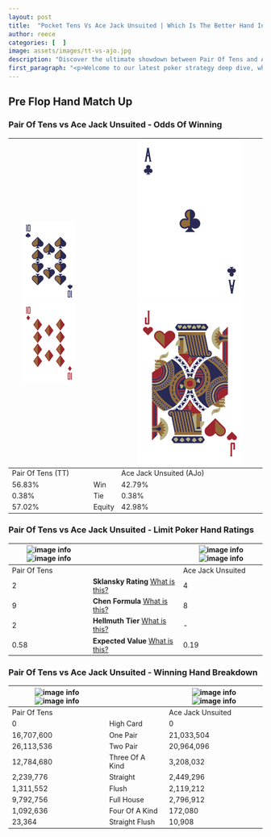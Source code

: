 ```yaml
---
layout: post
title:  "Pocket Tens Vs Ace Jack Unsuited | Which Is The Better Hand In Poker? A Complete Guide"
author: reece
categories: [  ]
image: assets/images/tt-vs-ajo.jpg
description: "Discover the ultimate showdown between Pair Of Tens and Ace Jack Unsuited in poker! Uncover the odds, strategies, and scenarios where one hand triumphs over the other. Get ready to up your poker game with this thrilling analysis."
first_paragraph: "<p>Welcome to our latest poker strategy deep dive, where we're pitting two distinct hands against each other in a high-stakes showdown: Pair Of Tens vs Ace Jack Unsuited.</p><p>In the dynamic world of poker, every decision counts, and knowing which hand holds the upper hand is key to your success at the table.</p><p>In this article, we'll dissect these two hands, explore the scenarios where one dominates the other, and equip you with the knowledge to make strategic choices that can tip the odds in your favor.</p><p>Get ready to unravel the intriguing dynamics of these poker hands and elevate your game to new heights.</p>"
---
```




[comment]: # (sp0)

## Pre Flop Hand Match Up

<div class="table hand-ratings" markdown="1"> 



### Pair Of Tens vs Ace Jack Unsuited - Odds Of Winning


    
| ![image info](assets/images/hand1/t.png) ![image info](assets/images/hand1/to.png) |  | ![image info](assets/images/hand2/a.png) ![image info](assets/images/hand2/jo.png) |
| -------- | -------- | -------- |
| Pair Of Tens (TT) |  | Ace Jack Unsuited (AJo) |
| 56.83% | Win | 42.79% |
| 0.38% | Tie | 0.38% |
| 57.02% | Equity | 42.98% |




[comment]: # (sp1)



### Pair Of Tens vs Ace Jack Unsuited - Limit Poker Hand Ratings


    
| ![image info](https://www.riverpairs.com/assets/images/hand1/t.png) ![image info](https://www.riverpairs.com/assets/images/hand1/to.png) |  | ![image info](https://www.riverpairs.com/assets/images/hand2/a.png) ![image info](https://www.riverpairs.com/assets/images/hand2/jo.png) |
| -------- | -------- | -------- |
| Pair Of Tens |  | Ace Jack Unsuited |
| 2 | **Sklansky Rating** [What is this?](/sklansky-rating-explained) | 4 |
| 9 | **Chen Formula** [What is this?](/chen-formula-explained) | 8 |
| 2 | **Hellmuth Tier** [What is this?](/Hellmuth-tier-explained) | - |
| 0.58 | **Expected Value** [What is this?](/expected-value-explained) | 0.19 |




[comment]: # (sp2)



### Pair Of Tens vs Ace Jack Unsuited - Winning Hand Breakdown


    
| ![image info](https://www.riverpairs.com/assets/images/hand1/t.png) ![image info](https://www.riverpairs.com/assets/images/hand1/to.png) |  | ![image info](https://www.riverpairs.com/assets/images/hand2/a.png) ![image info](https://www.riverpairs.com/assets/images/hand2/jo.png) |
| -------- | -------- | -------- |
| Pair Of Tens |  | Ace Jack Unsuited |
| 0 | High Card | 0 |
| 16,707,600 | One Pair | 21,033,504 |
| 26,113,536 | Two Pair | 20,964,096 |
| 12,784,680 | Three Of A Kind | 3,208,032 |
| 2,239,776 | Straight | 2,449,296 |
| 1,311,552 | Flush | 2,119,212 |
| 9,792,756 | Full House | 2,796,912 |
| 1,092,636 | Four Of A Kind | 172,080 |
| 23,364 | Straight Flush | 10,908 |




[comment]: # (sp3)



</div>

[comment]: # (sp4)



[comment]: # (sp5)

